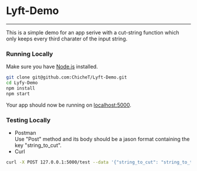 # Lyft-Demo
-----
This is a simple demo for an app serive with a cut-string function which only keeps every third charater of the input string.

### Running Locally
Make sure you have [Node.js](http://nodejs.org/) installed.

```sh
git clone git@github.com:ChicheT/Lyft-Demo.git
cd Lyfy-Demo
npm install
npm start
```

Your app should now be running on [localhost:5000](http://localhost:5000/).

### Testing Locally
- Postman </br>
  Use "Post" method and its body should be a jason format containing the key "string_to_cut". 
- Curl

```sh
curl -X POST 127.0.0.1:5000/test --data '{"string_to_cut": "string_to_test"}' -H 'Content-Type: application/json'
```



